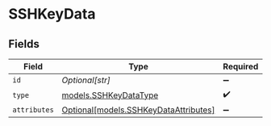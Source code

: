 # SSHKeyData


## Fields

| Field                                                                      | Type                                                                       | Required                                                                   | Description                                                                |
| -------------------------------------------------------------------------- | -------------------------------------------------------------------------- | -------------------------------------------------------------------------- | -------------------------------------------------------------------------- |
| `id`                                                                       | *Optional[str]*                                                            | :heavy_minus_sign:                                                         | N/A                                                                        |
| `type`                                                                     | [models.SSHKeyDataType](../models/sshkeydatatype.md)                       | :heavy_check_mark:                                                         | N/A                                                                        |
| `attributes`                                                               | [Optional[models.SSHKeyDataAttributes]](../models/sshkeydataattributes.md) | :heavy_minus_sign:                                                         | N/A                                                                        |
